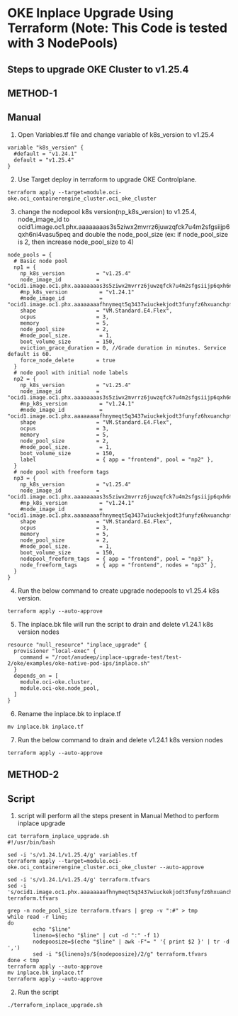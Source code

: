 # OKE Inplace Upgrade Using Terraform (Note: This Code is tested with 3 NodePools)

## Steps to upgrade OKE Cluster to v1.25.4
## METHOD-1
## Manual 
1. Open Variables.tf file and change variable of k8s_version to v1.25.4
```
variable "k8s_version" {
  #default = "v1.24.1"
  default = "v1.25.4"
}
```
2. Use Target deploy in terraform to upgrade OKE Controlplane.
```
terraform apply --target=module.oci-oke.oci_containerengine_cluster.oci_oke_cluster
```
3. change the nodepool k8s version(np_k8s_version) to v1.25.4, node_image_id to ocid1.image.oc1.phx.aaaaaaaas3s5ziwx2mvrrz6juwzqfck7u4m2sfgsiijp6qxh6ni4vasu5peq and double the node_pool_size (ex: if node_pool_size is 2, then increase node_pool_size to 4)
```
node_pools = {
  # Basic node pool
  np1 = {
    np_k8s_version          = "v1.25.4"
    node_image_id           = "ocid1.image.oc1.phx.aaaaaaaas3s5ziwx2mvrrz6juwzqfck7u4m2sfgsiijp6qxh6ni4vasu5peq"
    #np_k8s_version          = "v1.24.1"
    #node_image_id           = "ocid1.image.oc1.phx.aaaaaaaafhnymeqt5q3437wiuckekjodt3funyfz6hxuanchpfoqzq6nhxrq"
    shape                   = "VM.Standard.E4.Flex",
    ocpus                   = 3,
    memory                  = 5,
    node_pool_size          = 2,
    #node_pool_size.         = 1,
    boot_volume_size        = 150,
    eviction_grace_duration = 0, //Grade duration in minutes. Service default is 60.
    force_node_delete       = true
  }
  # node pool with initial node labels
  np2 = {
    np_k8s_version          = "v1.25.4"
    node_image_id           = "ocid1.image.oc1.phx.aaaaaaaas3s5ziwx2mvrrz6juwzqfck7u4m2sfgsiijp6qxh6ni4vasu5peq"
    #np_k8s_version          = "v1.24.1"
    #node_image_id           = "ocid1.image.oc1.phx.aaaaaaaafhnymeqt5q3437wiuckekjodt3funyfz6hxuanchpfoqzq6nhxrq"
    shape                   = "VM.Standard.E4.Flex",
    ocpus                   = 3,
    memory                  = 5,
    node_pool_size          = 2,
    #node_pool_size.         = 1,
    boot_volume_size        = 150,
    label                   = { app = "frontend", pool = "np2" },
  }
  # node pool with freeform tags
  np3 = {
    np_k8s_version          = "v1.25.4"
    node_image_id           = "ocid1.image.oc1.phx.aaaaaaaas3s5ziwx2mvrrz6juwzqfck7u4m2sfgsiijp6qxh6ni4vasu5peq"
    #np_k8s_version          = "v1.24.1"
    #node_image_id           = "ocid1.image.oc1.phx.aaaaaaaafhnymeqt5q3437wiuckekjodt3funyfz6hxuanchpfoqzq6nhxrq"
    shape                   = "VM.Standard.E4.Flex",
    ocpus                   = 3,
    memory                  = 5,
    node_pool_size          = 2,
    #node_pool_size.         = 1,
    boot_volume_size        = 150,
    nodepool_freeform_tags  = { app = "frontend", pool = "np3" },
    node_freeform_tags      = { app = "frontend", nodes = "np3" },
  }
}
```
4. Run the below command to create upgrade nodepools to v1.25.4 k8s version.
```
terraform apply --auto-approve
```
5. The inplace.bk file will run the script to drain and delete v1.24.1 k8s version nodes 
```
resource "null_resource" "inplace_upgrade" {
  provisioner "local-exec" {
    command = "/root/anudeep/inplace-upgrade-test/test-2/oke/examples/oke-native-pod-ips/inplace.sh"
  }
  depends_on = [
    module.oci-oke.cluster,
    module.oci-oke.node_pool,
  ]
}
```
6. Rename the inplace.bk to inplace.tf
```
mv inplace.bk inplace.tf
```
7. Run the below command to drain and delete v1.24.1 k8s version nodes 
```
terraform apply --auto-approve
```

## METHOD-2
## Script
1. script will perform all the steps present in Manual Method to perform inplace upgrade
```
cat terraform_inplace_upgrade.sh
#!/usr/bin/bash

sed -i 's/v1.24.1/v1.25.4/g' variables.tf
terraform apply --target=module.oci-oke.oci_containerengine_cluster.oci_oke_cluster --auto-approve

sed -i 's/v1.24.1/v1.25.4/g' terraform.tfvars
sed -i 's/ocid1.image.oc1.phx.aaaaaaaafhnymeqt5q3437wiuckekjodt3funyfz6hxuanchpfoqzq6nhxrq/ocid1.image.oc1.phx.aaaaaaaas3s5ziwx2mvrrz6juwzqfck7u4m2sfgsiijp6qxh6ni4vasu5peq/g' terraform.tfvars

grep -n node_pool_size terraform.tfvars | grep -v ":#" > tmp
while read -r line;
do
        echo "$line"
        lineno=$(echo "$line" | cut -d ":" -f 1)
        nodepoosize=$(echo "$line" | awk -F"= " '{ print $2 }' | tr -d ',')
        sed -i "${lineno}s/${nodepoosize}/2/g" terraform.tfvars
done < tmp
terraform apply --auto-approve
mv inplace.bk inplace.tf
terraform apply --auto-approve
```
2. Run the script
```
./terraform_inplace_upgrade.sh
```
